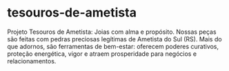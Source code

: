 # tesouros-de-ametista
Projeto Tesouros de Ametista: Joias com alma e propósito. Nossas peças são feitas com pedras preciosas legítimas de Ametista do Sul (RS). Mais do que adornos, são ferramentas de bem-estar: oferecem poderes curativos, proteção energética, vigor e atraem prosperidade para negócios e relacionamentos.
